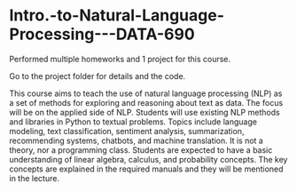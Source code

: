 # Intro.-to-Natural-Language-Processing---DATA-690

Performed multiple homeworks and 1 project for this course. 

Go to the project folder for details and the code.

This course aims to teach the use of natural language processing (NLP) as a set of methods for 
exploring and reasoning about text as data. The focus will be on the applied side of NLP. Students 
will use existing NLP methods and libraries in Python to textual problems. Topics include 
language modeling, text classification, sentiment analysis, summarization, recommending 
systems, chatbots, and machine translation. It is not a theory, nor a programming class. Students 
are expected to have a basic understanding of linear algebra, calculus, and probability concepts. 
The key concepts are explained in the required manuals and they will be mentioned in the lecture.
